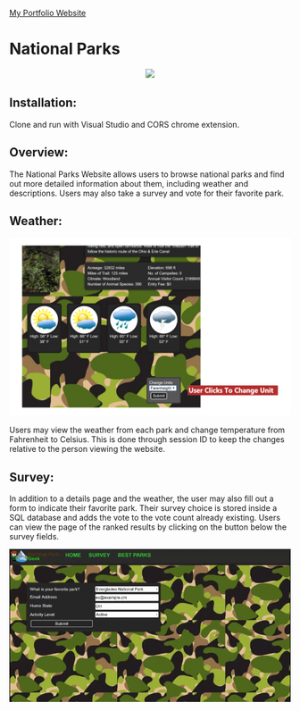 
<a href="http://www.robertmisener.com"> My Portfolio Website </a>

# National Parks 

<p align="center"> <img src="https://github.com/RobMisener/National-Park-MVC/raw/master/ImagesForReadMe/7ba05a915a41aee7431c9845045d561d.gif" /> </p>

## Installation:
Clone and run with Visual Studio and CORS chrome extension.

## Overview: 
The National Parks Website allows users to browse national parks and find out more detailed information about them, including weather and descriptions. Users may also take a survey and vote for their favorite park.

## Weather:
<p align="center"> <img src="https://github.com/RobMisener/National-Park-MVC/raw/master/ImagesForReadMe/natpark3d.png" /> </p>

Users may view the weather from each park and change temperature from Fahrenheit to Celsius. This is done through session ID to keep the changes relative to the person viewing the website.

## Survey:
In addition to a details page and the weather, the user may also fill out a form to indicate their favorite park. Their survey choice is stored inside a SQL database and adds the vote to the vote count already existing. Users can view the page of the ranked results by clicking on the button below the survey fields.

<p align="center"> <img src="https://github.com/RobMisener/National-Park-MVC/raw/master/ImagesForReadMe/94f706422265ec6ba1250b4f28788a1f.gif" /> </p>




